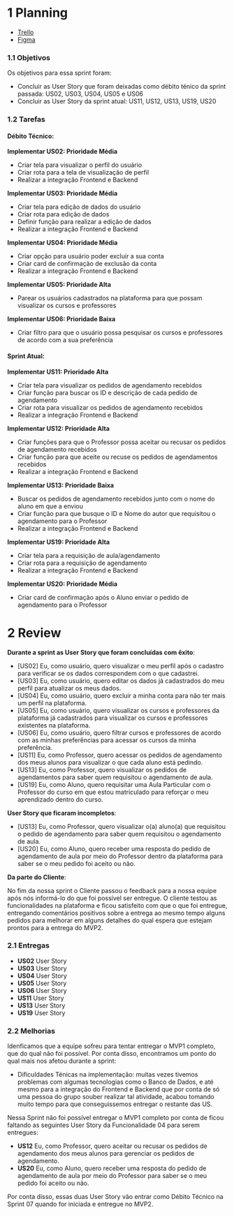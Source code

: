 # 1 Planning

- [Trello](https://trello.com/b/KqnlhBTh/kanban-quadro-modelo)
- [Figma](https://www.figma.com/file/50Nh7t2RpgmlKLskJfMJsf/IStudent?node-id=0%3A1)

### 1.1 Objetivos

Os objetivos para essa sprint foram:

- Concluir as User Story que foram deixadas como débito ténico da sprint passada: US02, US03, US04, US05 e US06
- Concluir as User Story da sprint atual: US11, US12, US13, US19, US20

### 1.2 Tarefas

#### Débito Técnico:

**Implementar US02: Prioridade Média**

- Criar tela para visualizar o perfil do usuário
- Criar rota para a tela de visualização de perfil
- Realizar a integração Frontend e Backend

**Implementar US03: Prioridade Média**

- Criar tela para edição de dados do usuário
- Criar rota para edição de dados
- Definir função para realizar a edição de dados
- Realizar a integração Frontend e Backend

**Implementar US04: Prioridade Média**

- Criar opção para usuário poder excluir a sua conta
- Criar card de confirmação de exclusão da conta
- Realizar a integração Frontend e Backend

**Implementar US05: Prioridade Alta**

- Parear os usuários cadastrados na plataforma para que possam visualizar os cursos e professores

**Implementar US06: Prioridade Baixa**

- Criar filtro para que o usuário possa pesquisar os cursos e professores de acordo com a sua preferência

#### Sprint Atual:

**Implementar US11: Prioridade Alta**

- Criar tela para visualizar os pedidos de agendamento recebidos
- Criar função para buscar os ID e descrição de cada pedido de agendamento
- Criar rota para visualizar os pedidos de agendamento recebidos
- Realizar a integração Frontend e Backend

**Implementar US12: Prioridade Alta**

- Criar funções para que o Professor possa aceitar ou recusar os pedidos de agendamento recebidos
- Criar função para que aceite ou recuse os pedidos de agendamentos recebidos
- Realizar a integração Frontend e Backend

**Implementar US13: Prioridade Baixa**

- Buscar os pedidos de agendamento recebidos junto com o nome do aluno em que a enviou
- Criar função para que busque o ID e Nome do autor que requisitou o agendamento para o Professor
- Realizar a integração Frontend e Backend

**Implementar US19: Prioridade Alta**

- Criar tela para a requisição de aula/agendamento
- Criar rota para a requisição de agendamento
- Realizar a integração Frontend e Backend

**Implementar US20: Prioridade Média**

- Criar card de confirmação após o Aluno enviar o pedido de agendamento para o Professor

# 2 Review

**Durante a sprint as User Story que foram concluídas com êxito**:

- [US02] Eu, como usuário, quero visualizar o meu perfil após o cadastro para verificar se os dados correspondem com o que cadastrei.
- [US03] Eu, como usuário, quero editar os dados já cadastrados do meu perfil para atualizar os meus dados.
- [US04] Eu, como usuário, quero excluir a minha conta para não ter mais um perfil na plataforma.
- [US05] Eu, como usuário, quero visualizar os cursos e professores da plataforma já cadastrados para visualizar os cursos e professores existentes na plataforma.
- [US06] Eu, como usuário, quero filtrar cursos e professores de acordo com as minhas preferências para acessar os cursos da minha preferência.
- [US11] Eu, como Professor, quero acessar os pedidos de agendamento dos meus alunos para visualizar o que cada aluno está pedindo.
- [US13] Eu, como Professor, quero visualizar os pedidos de agendamentos para saber quem requisitou o agendamento de aula.
- [US19] Eu, como Aluno, quero requisitar uma Aula Particular com o Professor do curso em que estou matriculado para reforçar o meu aprendizado dentro do curso.

**User Story que ficaram incompletos**:

- [US13] Eu, como Professor, quero visualizar o(a) aluno(a) que requisitou o pedido de agendamento para saber quem requisitou o agendamento de aula.
- [US20] Eu, como Aluno, quero receber uma resposta do pedido de agendamento de aula por meio do Professor dentro da plataforma para saber se o meu pedido foi aceito ou não.

**Da parte do Cliente**:

No fim da nossa sprint o Cliente passou o feedback para a nossa equipe após nós informá-lo do que foi possível ser entregue. O cliente testou as funcionalidades na plataforma e ficou satisfeito com que o que foi entregue, entregando comentários positivos sobre a entrega ao mesmo tempo alguns pedidos para melhorar em alguns detalhes do qual espera que estejam prontos para a entrega do MVP2.

### 2.1 Entregas

- **US02** User Story
- **US03** User Story
- **US04** User Story
- **US05** User Story
- **US06** User Story
- **US11** User Story
- **US13** User Story
- **US19** User Story

### 2.2 Melhorias

Idenficamos que a equipe sofreu para tentar entregar o MVP1 completo, que do qual não foi possível. Por conta disso, encontramos um ponto do qual mais nos afetou durante a sprint:

- Dificuldades Ténicas na implementação: muitas vezes tivemos problemas com algumas tecnologias como o Banco de Dados, e até mesmo para a integração do Frontend e Backend que por conta de só uma pessoa do grupo souber realizar tal atividade, acabou tomando muito tempo para que conseguissemos entregar o restante das US.

Nessa Sprint não foi possível entregar o MVP1 completo por conta de ficou faltando as seguintes User Story da Funcionalidade 04 para serem entregues:

- **US12** Eu, como Professor, quero aceitar ou recusar os pedidos de agendamento dos meus alunos para gerenciar os pedidos de agendamento.
- **US20** Eu, como Aluno, quero receber uma resposta do pedido de agendamento de aula por meio do Professor para saber se o meu pedido foi aceito ou não.

Por conta disso, essas duas User Story vão entrar como Débito Técnico na Sprint 07 quando for iniciada e entregue no MVP2.
